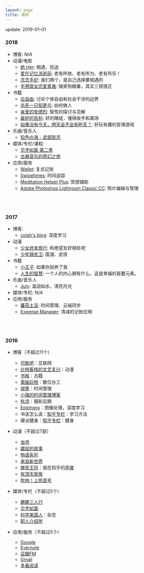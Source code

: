 ```yaml
---
layout: page
title: 推荐
---
```


update: 2019-01-01


### 2018

+ 博客: N/A
+ 动漫/电影
  - [她 Her](https://movie.douban.com/subject/6722879/): 相遇，目送
  - [爱在记忆消逝前](https://movie.douban.com/subject/3036465/): 老有所依、老有所为、老有所乐！
  - [念念手纪](https://movie.douban.com/subject/26869119/): 我们两个，是自己选择要相遇的
  - [宅男腐女恋爱真难](https://movie.douban.com/subject/27094897/): 搞笑狗粮番，其实三观很正
+ 书籍
  - [论自由](https://book.douban.com/subject/6397522/): 讨论个体自由和社会干涉的边界
  - [杀死一只知更鸟](https://book.douban.com/subject/26879778/): 如何做人
  - [亲爱的安德烈](https://book.douban.com/subject/3369793/): 智性的探讨与见解
  - [最好的告别](https://book.douban.com/subject/26576861/): 好的赌徒，懂得收手和离场
  - [如果没有今天，明天会不会有昨天？](https://book.douban.com/subject/26949210/): 好玩有趣的哲理游戏
+ 乐曲/音乐人
  - [铅色の海 - 武部聡志](https://douban.fm/channel/3849622?start=1849622g6246g3849622)
+ 媒体/专栏/课程:
  - [见字如面 第二季](https://movie.douban.com/subject/27135441/)
  - [古典音乐的奇幻之旅](https://m.douban.com/time/column/99/)
+ 应用/服务
  - [Wallet](https://play.google.com/store/apps/details?id=com.droid4you.application.wallet): 复式记账
  - [Swipetimes](https://play.google.com/store/apps/details?id=lc.st.free): 时间追踪
  - [Meditation Helper Plus](https://play.google.com/store/apps/details?id=com.multiordinal.mhp): 冥想辅助
  - [Adobe Photoshop Lightroom Classic CC](https://www.adobe.com/products/photoshop-lightroom-classic.html): 照片编辑与管理

<br />
<br />


### 2017

+ 博客:
  - [colah's blog](http://colah.github.io/): 深度学习
+ 动漫
  - [少女终末旅行](https://movie.douban.com/subject/27081136/): 和绝望友好相处吧
  - [少年锦衣卫](https://movie.douban.com/subject/27157721/): 国漫、武侠
+ 书籍
  - [小王子](https://book.douban.com/subject/1084336/): 如果你驯养了我
  - [人生的智慧](https://book.douban.com/subject/3261600/): 一个人的内心拥有什么，这是幸福的首要元素。
+ 乐曲/音乐人
  - [July](https://douban.fm/artist/73487): 温润如水，清亮月光
+ 媒体/专栏: N/A
+ 应用/服务
  - [蕃茄土豆](https://pomotodo.com/): 时间管理、云端同步
  - [Expense Manager](https://play.google.com/store/apps/details?id=at.markushi.expensemanager): 清减的记账应用

<br />
<br />

### 2016

+ 博客（不超过11个）
    - [可能吧](https://kenengba.com/)：互联网
    - [比特客栈的文艺复兴](https://bitinn.net/)：动漫
    - [书格](https://shuge.org/)：古籍
    - [電腦玩物](http://www.playpcesor.com/)：数位办工
    - [褪墨](http://www.mifengtd.cn/)：时间管理
    - [小强的时间管理博客](http://www.gtdlife.com/)
    - [秋凉](http://qiuliang.com/)：摄影后期
    - [Epiphqny](http://1994epiphqny.com/)：图像处理，深度学习
    - 书该怎么读：[知乎专栏](https://zhuanlan.zhihu.com/gaoxiaodushu)：学习方法
    - 硬派健身：[知乎专栏](https://zhuanlan.zhihu.com/oh-hard)：健身

+ 动漫（不超过7部）
  - [虫师](https://movie.douban.com/subject/1800597/)
  - [鼹鼠的故事](https://movie.douban.com/subject/2994961/)
  - [物语系列](https://movie.douban.com/subject/20495792/)
  - [来自新世界](https://movie.douban.com/subject/10527275/)
  - [罪恶王冠](https://movie.douban.com/subject/6518736/)：我在知乎的[声援](https://www.zhihu.com/question/24708205/answer/48700702)
  - [有頂天家族](https://movie.douban.com/subject/22790508/)
  - [吹响！上低音号](https://movie.douban.com/subject/26169716/)

+ 媒体/专栏（不超过5个）
  - [鏘鏘三人行](http://phtv.ifeng.com/program/qqsrx/)
  - [见字如面](https://movie.douban.com/subject/26936282/)
  - [科学美国人](http://www.huanqiukexue.com/)：杂志
  - [职人介绍所](https://zhuanlan.zhihu.com/hallofpro)

+ 应用/服务（不超过5个）
  - [Google](https://www.google.com/)
  - [Evernote](https://evernote.com/)
  - [豆瓣FM](https://douban.fm/)
  - [Gmail](https://www.google.com/gmail/)
  - [多看阅读](http://www.duokan.com/)
